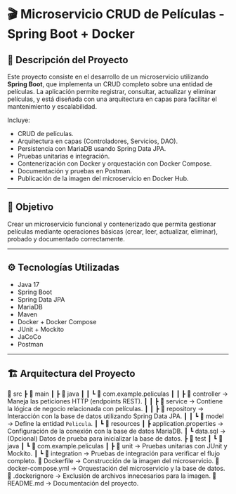 # 🎬 Microservicio CRUD de Películas - Spring Boot + Docker

## 📌 Descripción del Proyecto

Este proyecto consiste en el desarrollo de un microservicio utilizando **Spring Boot**, que implementa un CRUD completo sobre una entidad de películas. La aplicación permite registrar, consultar, actualizar y eliminar películas, y está diseñada con una arquitectura en capas para facilitar el mantenimiento y escalabilidad.

Incluye:

- CRUD de películas.
- Arquitectura en capas (Controladores, Servicios, DAO).
- Persistencia con MariaDB usando Spring Data JPA.
- Pruebas unitarias e integración.
- Contenerización con Docker y orquestación con Docker Compose.
- Documentación y pruebas en Postman.
- Publicación de la imagen del microservicio en Docker Hub.

---

## 🎯 Objetivo

Crear un microservicio funcional y contenerizado que permita gestionar películas mediante operaciones básicas (crear, leer, actualizar, eliminar), probado y documentado correctamente.

---

## ⚙️ Tecnologías Utilizadas

- Java 17
- Spring Boot
- Spring Data JPA
- MariaDB
- Maven
- Docker + Docker Compose
- JUnit + Mockito
- JaCoCo
- Postman

---

## 🏗️ Arquitectura del Proyecto
📁 src
 ┣ 📁 main
 ┃ ┣ 📁 java
 ┃ ┃ ┗ 📁 com.example.peliculas
 ┃ ┃    ┣ 📁 controller        → Maneja las peticiones HTTP (endpoints REST).
 ┃ ┃    ┣ 📁 service           → Contiene la lógica de negocio relacionada con películas.
 ┃ ┃    ┣ 📁 repository        → Interacción con la base de datos utilizando Spring Data JPA.
 ┃ ┃    ┗ 📁 model             → Define la entidad `Pelicula`.
 ┃ ┗ 📁 resources
 ┃    ┣ application.properties → Configuración de la conexión con la base de datos MariaDB.
 ┃    ┗ data.sql               → (Opcional) Datos de prueba para inicializar la base de datos.
 ┣ 📁 test
 ┃ ┗ 📁 java
 ┃    ┗ 📁 com.example.peliculas
 ┃       ┣ 📁 unit             → Pruebas unitarias con JUnit y Mockito.
 ┃       ┗ 📁 integration      → Pruebas de integración para verificar el flujo completo.
📄 Dockerfile                   → Construcción de la imagen del microservicio.
📄 docker-compose.yml           → Orquestación del microservicio y la base de datos.
📄 .dockerignore                → Exclusión de archivos innecesarios para la imagen.
📄 README.md                    → Documentación del proyecto.


